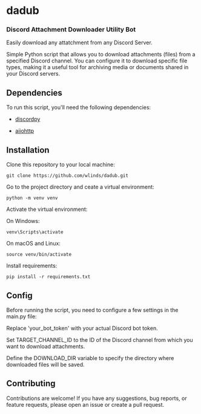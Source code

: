 # **dadub**
### Discord Attachment Downloader Utility Bot

Easily download any attatchment from any Discord Server.

Simple Python script that allows you to download attachments (files) from a specified Discord channel. You can configure it to download specific file types, making it a useful tool for archiving media or documents shared in your Discord servers.

## Dependencies

To run this script, you'll need the following dependencies:

- [discordpy](https://discordpy.readthedocs.io/en/latest/index.html#)

- [aiiohttp](https://docs.aiohttp.org)

## Installation

Clone this repository to your local machine:

```
git clone https://github.com/wlinds/dadub.git
```

Go to the project directory and ceate a virtual environment:

```
python -m venv venv
```

Activate the virtual environment:

On Windows:

```
venv\Scripts\activate
```

On macOS and Linux:

```
source venv/bin/activate
```

Install requirements:
```
pip install -r requirements.txt
```

## Config


Before running the script, you need to configure a few settings in the main.py file:

Replace 'your_bot_token' with your actual Discord bot token.

Set TARGET_CHANNEL_ID to the ID of the Discord channel from which you want to download attachments.


Define the DOWNLOAD_DIR variable to specify the directory where downloaded files will be saved.

## Contributing

Contributions are welcome! If you have any suggestions, bug reports, or feature requests, please open an issue or create a pull request.
